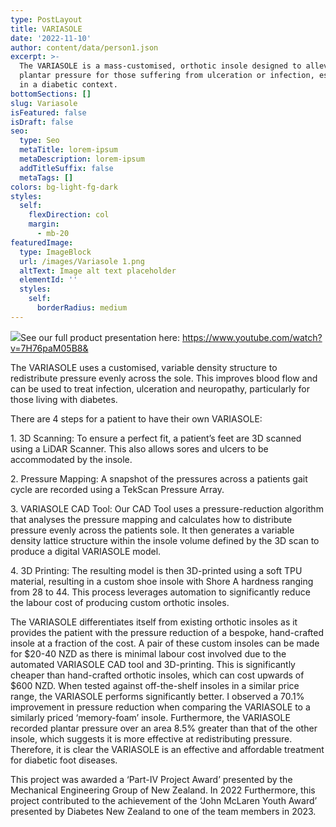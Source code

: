 ```yaml
---
type: PostLayout
title: VARIASOLE
date: '2022-11-10'
author: content/data/person1.json
excerpt: >-
  The VARIASOLE is a mass-customised, orthotic insole designed to alleviate
  plantar pressure for those suffering from ulceration or infection, especially
  in a diabetic context.
bottomSections: []
slug: Variasole
isFeatured: false
isDraft: false
seo:
  type: Seo
  metaTitle: lorem-ipsum
  metaDescription: lorem-ipsum
  addTitleSuffix: false
  metaTags: []
colors: bg-light-fg-dark
styles:
  self:
    flexDirection: col
    margin:
      - mb-20
featuredImage:
  type: ImageBlock
  url: /images/Variasole 1.png
  altText: Image alt text placeholder
  elementId: ''
  styles:
    self:
      borderRadius: medium
---
```

![](/images/Variasole%201.png)See our full product presentation here: [https://www.youtube.com/watch?v=7H76paM05B8& ](https://www.youtube.com/watch?v=7H76paM05B8&)

The VARIASOLE uses a customised, variable density structure to redistribute pressure evenly across the sole. This improves blood flow and can be used to treat infection, ulceration and neuropathy, particularly for those living with diabetes.

There are 4 steps for a patient to have their own VARIASOLE:

1\. 3D Scanning: To ensure a perfect fit, a patient’s feet are 3D scanned using a LiDAR Scanner. This also allows sores and ulcers to be accommodated by the insole.

2\. Pressure Mapping: A snapshot of the pressures across a patients gait cycle are recorded using a TekScan Pressure Array.

3\. VARIASOLE CAD Tool: Our CAD Tool uses a pressure-reduction algorithm that analyses the pressure mapping and calculates how to distribute pressure evenly across the patients sole. It then generates a variable density lattice structure within the insole volume defined by the 3D scan to produce a digital VARIASOLE model.

4\. 3D Printing: The resulting model is then 3D-printed using a soft TPU material, resulting in a custom shoe insole with Shore A hardness ranging from 28 to 44. This process leverages automation to significantly reduce the labour cost of producing custom orthotic insoles.

The VARIASOLE differentiates itself from existing orthotic insoles as it provides the patient with the pressure reduction of a bespoke, hand-crafted insole at a fraction of the cost. A pair of these custom insoles can be made for $20-40 NZD as there is minimal labour cost involved due to the automated VARIASOLE CAD tool and 3D-printing. This is significantly cheaper than hand-crafted orthotic insoles, which can cost upwards of $600 NZD. When tested against off-the-shelf insoles in a similar price range, the VARIASOLE performs significantly better. I observed a 70.1% improvement in pressure reduction when comparing the VARIASOLE to a similarly priced ‘memory-foam’ insole. Furthermore, the VARIASOLE recorded plantar pressure over an area 8.5% greater than that of the other insole, which suggests it is more effective at redistributing pressure. Therefore, it is clear the VARIASOLE is an effective and affordable treatment for diabetic foot diseases.

This project was awarded a ‘Part-IV Project Award’ presented by the Mechanical Engineering Group of New Zealand. In 2022 Furthermore, this project contributed to the achievement of the ‘John McLaren Youth Award’ presented by Diabetes New Zealand to one of the team members in 2023.
